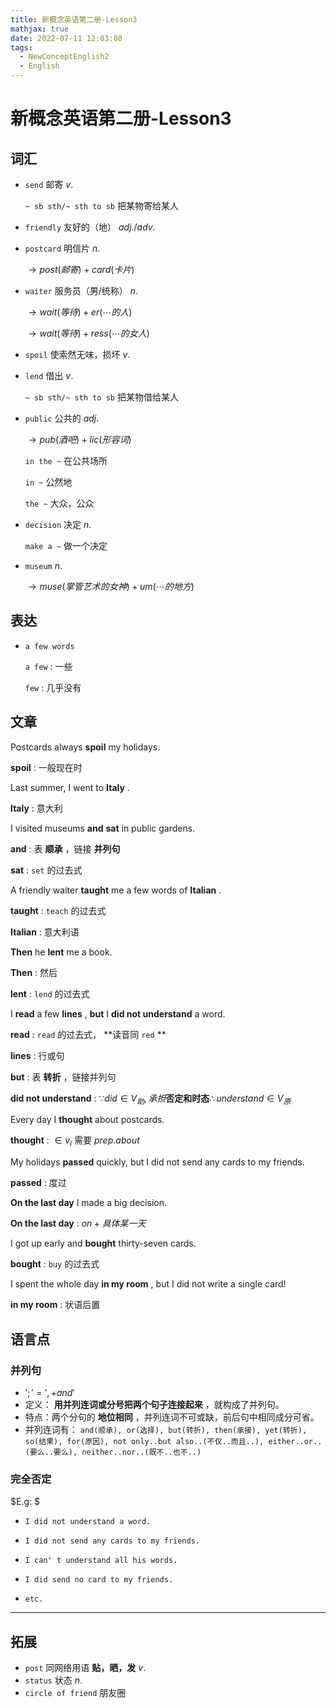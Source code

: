 ```yaml
---
title: 新概念英语第二册-Lesson3
mathjax: true
date: 2022-07-11 12:03:08
tags: 
  - NewConceptEnglish2
  - English
---
```


# 新概念英语第二册-Lesson3

## 词汇

- `send` 邮寄 $v.$

  `~ sb sth/~ sth to sb` 把某物寄给某人

- `friendly` 友好的（地） $adj./adv.$ 

- `postcard` 明信片 $n.$ 

  $\to post(邮寄) + card(卡片)$  

- `waiter` 服务员（男/统称） $n.$ 

  $\to wait(等待)+er(\cdots 的人)$ 

  $\to wait(等待)+ress(\cdots 的女人)$ 

- `spoil` 使索然无味，损坏 $v.$ 

- `lend` 借出 $v.$ 

  `~ sb sth/~ sth to sb`  把某物借给某人

- `public` 公共的 $adj.$ 

  $\to pub(酒吧)+lic(形容词)$ 

  `in the ~` 在公共场所

  `in ~` 公然地

  `the ~` 大众，公众

- `decision` 决定 $n.$ 

  `make a ~` 做一个决定

- `museum` $n.$

  $\to muse(掌管艺术的女神)+um(\cdots 的地方)$

## 表达

- `a few words` 

  `a few` : 一些

  `few` : 几乎没有

## 文章

Postcards always **spoil** my holidays.

 **spoil** : 一般现在时

Last summer, I went to **Italy** .

 **Italy** : 意大利

I visited museums **and** **sat** in public gardens.

 **and** : 表 **顺承** ，链接 **并列句** 

 **sat** :  `set` 的过去式

A friendly waiter **taught** me a few words of **Italian** .

 **taught** :  `teach` 的过去式

 **Italian** : 意大利语

 **Then** he **lent** me a book. 

 **Then** : 然后

 **lent** :  `lend` 的过去式

I **read** a few **lines** , **but** I **did not understand** a word. 

 **read** :  `read` 的过去式， **读音同 `red` ** 

 **lines** : 行或句

 **but** : 表 **转折** ，链接并列句

 **did not understand** :  $\because did\in V_助,承担\mathbf{否定和时态}\therefore understand\in V_原$ 

Every day I **thought** about postcards. 

 **thought** : $\in v_i$ 需要 $prep.about$ 

My holidays **passed** quickly, but I did not send any cards to my friends.

 **passed** : 度过

 **On the last day** I made a big decision.

 **On the last day** :  $on + 具体某一天$ 

I got up early and **bought** thirty-seven cards.

 **bought** :  `buy` 的过去式

I spent the whole day **in my room** , but I did not write a single card!

 **in my room** : 状语后置

## 语言点

### 并列句

-  $';' = ',+and'$  
-  定义： **用并列连词或分号把两个句子连接起来** ，就构成了并列句。
-  特点：两个分句的 **地位相同** ，并列连词不可或缺，前后句中相同成分可省。
-  并列连词有： `and(顺承), or(选择), but(转折), then(承接), yet(转折), so(结果), for(原因), not only..but also..(不仅..而且..), either..or..(要么..要么), neither..nor..(既不..也不..)` 

### 完全否定

 $E.g: $

-  `I did not understand a word.` 

-  `I did not send any cards to my friends. ` 

-  `I can' t understand all his words.` 

-  `I did send no card to my friends. ` 

-  `etc.` 

---

## 拓展

-  `post` 同网络用语 **贴，晒，发** $v.$ 
-  `status` 状态 $n.$
-  `circle of friend` 朋友圈
